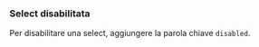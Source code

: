 ### Select disabilitata

Per disabilitare una select, aggiungere la parola chiave `disabled`.

<!-- STORY -->